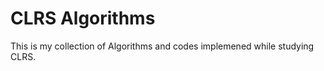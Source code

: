 CLRS Algorithms
===============

This is my collection of Algorithms and codes implemened while studying CLRS.